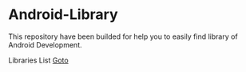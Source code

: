 Android-Library
===============

This repository have been builded for help you to easily find library of Android Development.

Libraries List [Goto](https://github.com/CreatorB/Android-Library/blob/master/ListofLibrary/README.md)

